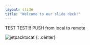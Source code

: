 ```yaml
---
layout: slide
title: "Welcome to our slide deck!"
---
```


TEST TEST!!! 
PUSH from local to remote

![jetpacktocat](https://octodex.github.com/images/jetpacktocat.png)
{: .center}
